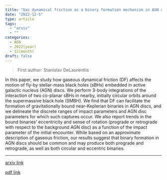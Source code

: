 ```yaml
---
title: "Gas dynamical friction as a binary formation mechanism in AGN discs"
date: "2022-12-5"
type: article
tags:
  - "arxiv"
  - ""
categories:
  - AGN
  - 2022(year)
  - 12(month)
draft: false
---
```


> First author: Stanislav DeLaurentiis

 In this paper, we study how gaseous dynamical friction (DF) affects the
motion of fly-by stellar-mass black holes (sBHs) embedded in active galactic
nucleus (AGN) discs. We perform 3-body integrations of the interaction of two
co-planar sBHs in nearby, initially circular orbits around the supermassive
black hole (SMBH). We find that DF can facilitate the formation of
gravitationally bound near-Keplerian binaries in AGN discs, and we delineate
the discrete ranges of impact parameters and AGN disc parameters for which such
captures occur. We also report trends in the bound binaries' eccentricity and
sense of rotation (prograde or retrograde with respect to the background AGN
disc) as a function of the impact parameter of the initial encounter. While
based on an approximate description of gaseous friction, our results suggest
that binary formation in AGN discs should be common and may produce both
prograde and retrograde, as well as both circular and eccentric binaries.

---
[arxiv link](http://arxiv.org/abs/2212.02650v1)

[pdf link](http://arxiv.org/pdf/2212.02650v1)